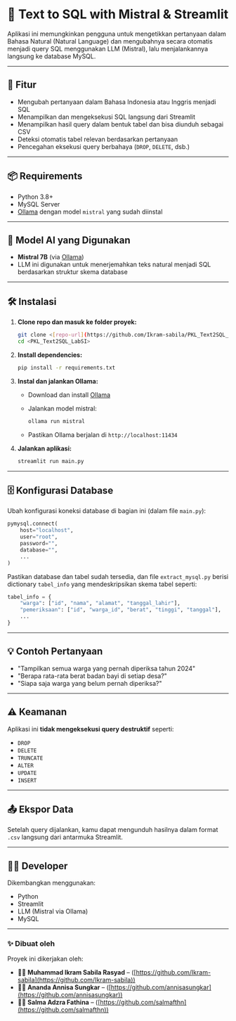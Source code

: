 # 💬 Text to SQL with Mistral & Streamlit

Aplikasi ini memungkinkan pengguna untuk mengetikkan pertanyaan dalam Bahasa Natural (Natural Language) dan mengubahnya secara otomatis menjadi query SQL menggunakan LLM (Mistral), lalu menjalankannya langsung ke database MySQL.

---

## 🚀 Fitur

* Mengubah pertanyaan dalam Bahasa Indonesia atau Inggris menjadi SQL
* Menampilkan dan mengeksekusi SQL langsung dari Streamlit
* Menampilkan hasil query dalam bentuk tabel dan bisa diunduh sebagai CSV
* Deteksi otomatis tabel relevan berdasarkan pertanyaan
* Pencegahan eksekusi query berbahaya (`DROP`, `DELETE`, dsb.)

---

## 📦 Requirements

* Python 3.8+
* MySQL Server
* [Ollama](https://ollama.com) dengan model `mistral` yang sudah diinstal

---

## 🧠 Model AI yang Digunakan

* **Mistral 7B** (via [Ollama](https://ollama.com/))
* LLM ini digunakan untuk menerjemahkan teks natural menjadi SQL berdasarkan struktur skema database

---

## 🛠️ Instalasi

1. **Clone repo dan masuk ke folder proyek:**

   ```bash
   git clone <[repo-url](https://github.com/Ikram-sabila/PKL_Text2SQL_LabSI)>
   cd <PKL_Text2SQL_LabSI>
   ```

2. **Install dependencies:**

   ```bash
   pip install -r requirements.txt
   ```

3. **Instal dan jalankan Ollama:**

   * Download dan install [Ollama](https://ollama.com/)

   * Jalankan model mistral:

     ```bash
     ollama run mistral
     ```

   * Pastikan Ollama berjalan di `http://localhost:11434`

4. **Jalankan aplikasi:**

   ```bash
   streamlit run main.py
   ```

---

## 🗄️ Konfigurasi Database

Ubah konfigurasi koneksi database di bagian ini (dalam file `main.py`):

```python
pymysql.connect(
    host="localhost",
    user="root",
    password="",
    database="",
    ...
)
```

Pastikan database dan tabel sudah tersedia, dan file `extract_mysql.py` berisi dictionary `tabel_info` yang mendeskripsikan skema tabel seperti:

```python
tabel_info = {
    "warga": ["id", "nama", "alamat", "tanggal_lahir"],
    "pemeriksaan": ["id", "warga_id", "berat", "tinggi", "tanggal"],
    ...
}
```

---

## 💡 Contoh Pertanyaan

* "Tampilkan semua warga yang pernah diperiksa tahun 2024"
* "Berapa rata-rata berat badan bayi di setiap desa?"
* "Siapa saja warga yang belum pernah diperiksa?"

---

## ⚠️ Keamanan

Aplikasi ini **tidak mengeksekusi query destruktif** seperti:

* `DROP`
* `DELETE`
* `TRUNCATE`
* `ALTER`
* `UPDATE`
* `INSERT`

---

## 📤 Ekspor Data

Setelah query dijalankan, kamu dapat mengunduh hasilnya dalam format `.csv` langsung dari antarmuka Streamlit.

---

## 🧑‍💻 Developer

Dikembangkan menggunakan:

* Python
* Streamlit
* LLM (Mistral via Ollama)
* MySQL

---

### ✨ Dibuat oleh

Proyek ini dikerjakan oleh:

- 🧑‍💻 **Muhammad Ikram Sabila Rasyad** – ([https://github.com/Ikram-sabila](https://github.com/Ikram-sabila))
- 👩‍💻 **Ananda Annisa Sungkar** – ([https://github.com/annisasungkar](https://github.com/annisasungkar))
- 👨‍💻 **Salma Adzra Fathina** – ([https://github.com/salmafthn](https://github.com/salmafthn))
